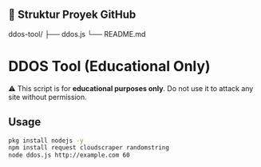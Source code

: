## 📁 Struktur Proyek GitHub

ddos-tool/
├── ddos.js
└── README.md

# DDOS Tool (Educational Only)

⚠️ This script is for **educational purposes only**. Do not use it to attack any site without permission.

## Usage

```bash
pkg install nodejs -y
npm install request cloudscraper randomstring
node ddos.js http://example.com 60
